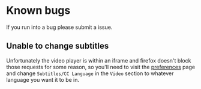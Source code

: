 # Known bugs

If you run into a bug please submit a issue.

## Unable to change subtitles
Unfortunately the video player is within an iframe and firefox doesn't block those requests for some reason, so you'll need to visit the [preferences](https://www.crunchyroll.com/account/preferences) page and change `Subtitles/CC Language` in the `Video` section to whatever language you want it to be in.

